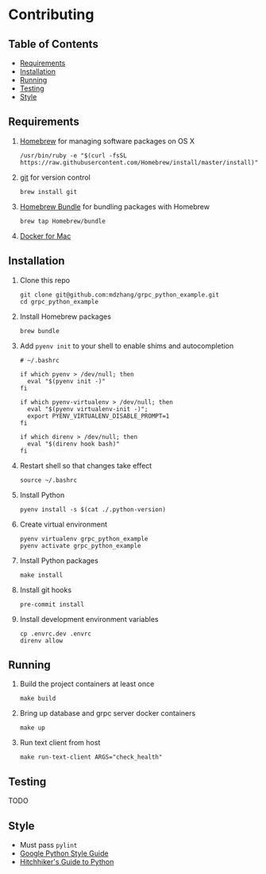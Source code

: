 # Contributing

## Table of Contents

* [Requirements](#requirements)
* [Installation](#installation)
* [Running](#running)
* [Testing](#testing)
* [Style](#style)

## Requirements

1. [Homebrew](http://brew.sh) for managing software packages on OS X
    ```
    /usr/bin/ruby -e "$(curl -fsSL https://raw.githubusercontent.com/Homebrew/install/master/install)"
    ```

2. [git](https://git-scm.com) for version control
    ```
    brew install git
    ```

3. [Homebrew Bundle](https://github.com/Homebrew/homebrew-bundle) for bundling packages with Homebrew
    ```
    brew tap Homebrew/bundle
    ```

4. [Docker for Mac](https://docs.docker.com/docker-for-mac/)

## Installation

1. Clone this repo
    ```
    git clone git@github.com:mdzhang/grpc_python_example.git
    cd grpc_python_example
    ```

2. Install Homebrew packages
    ```
    brew bundle
    ```

3. Add `pyenv init` to your shell to enable shims and autocompletion
    ```
    # ~/.bashrc

    if which pyenv > /dev/null; then
      eval "$(pyenv init -)"
    fi

    if which pyenv-virtualenv > /dev/null; then
      eval "$(pyenv virtualenv-init -)";
      export PYENV_VIRTUALENV_DISABLE_PROMPT=1
    fi

    if which direnv > /dev/null; then
      eval "$(direnv hook bash)"
    fi
    ```

4. Restart shell so that changes take effect
    ```
    source ~/.bashrc
    ```

3. Install Python
    ```
    pyenv install -s $(cat ./.python-version)
    ```

4. Create virtual environment
    ```
    pyenv virtualenv grpc_python_example
    pyenv activate grpc_python_example
    ```

5. Install Python packages
    ```
    make install
    ```

6. Install git hooks
    ```
    pre-commit install
    ```

7. Install development environment variables
    ```
    cp .envrc.dev .envrc
    direnv allow
    ```

## Running

1. Build the project containers at least once
    ```
    make build
    ```

2. Bring up database and grpc server docker containers
    ```
    make up
    ```

3. Run text client from host
    ```
    make run-text-client ARGS="check_health"
    ```

## Testing

TODO

## Style

* Must pass `pylint`
* [Google Python Style Guide](https://google.github.io/styleguide/pyguide.html)
* [Hitchhiker's Guide to Python](http://docs.python-guide.org/en/latest/)
